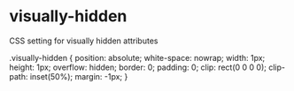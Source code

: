 # visually-hidden
CSS setting for visually hidden attributes



.visually-hidden { 
	position: absolute; 
	white-space: nowrap;
	width: 1px; 
	height: 1px; 
	overflow: hidden; 
	border: 0;
	padding: 0; 
	clip: rect(0 0 0 0); 
	clip-path: inset(50%);
	margin: -1px; 
	}
